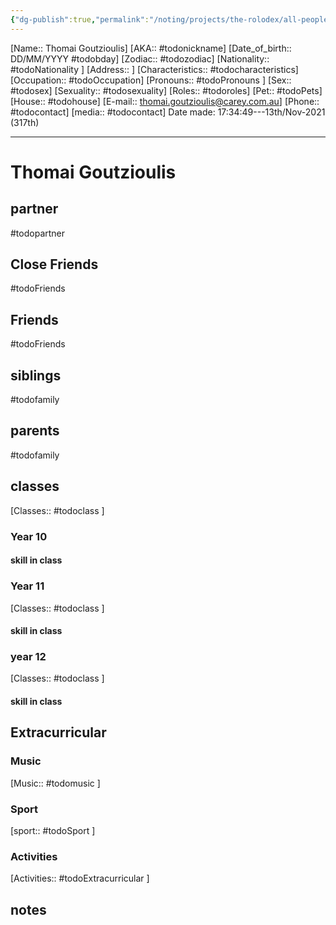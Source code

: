 ```yaml
---
{"dg-publish":true,"permalink":"/noting/projects/the-rolodex/all-people/students/thomai-goutzioulis/","dgHomeLink":true,"dgPassFrontmatter":false}
---
```


[Name:: Thomai Goutzioulis]
[AKA:: #todonickname]
[Date_of_birth:: DD/MM/YYYY #todobday] 
[Zodiac:: #todozodiac] 
[Nationality:: #todoNationality ]
[Address:: ]
[Characteristics::  #todocharacteristics]
[Occupation:: #todoOccupation]
[Pronouns:: #todoPronouns ]
[Sex:: #todosex]
[Sexuality:: #todosexuality]
[Roles:: #todoroles]
[Pet:: #todoPets]
[House:: #todohouse]
[E-mail:: <thomai.goutzioulis@carey.com.au>]
[Phone:: #todocontact]
[media:: #todocontact]
Date made: 17:34:49---13th/Nov-2021 (317th) 

---
# Thomai Goutzioulis
## partner
#todopartner
## Close Friends
#todoFriends
## Friends
#todoFriends
## siblings
#todofamily
## parents
#todofamily
## classes
[Classes:: #todoclass ]
### Year 10
#### skill in class
### Year 11
[Classes:: #todoclass ]
#### skill in class
### year 12
[Classes:: #todoclass ]
#### skill in class
## Extracurricular
### Music
[Music:: #todomusic ]
### Sport
[sport:: #todoSport ]
### Activities
[Activities:: #todoExtracurricular ]
## notes
